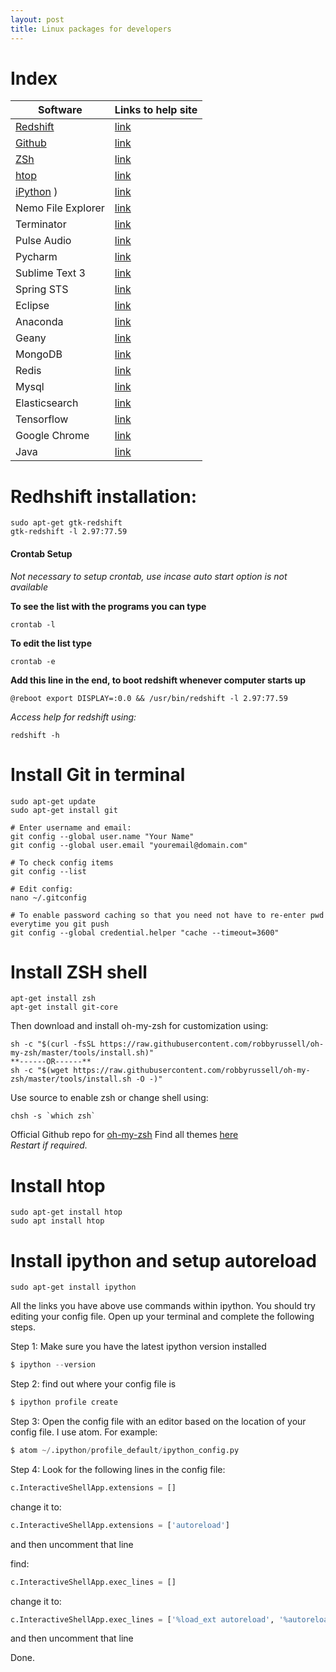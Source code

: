 ```yaml
---
layout: post
title: Linux packages for developers
---
```


# Index
Software | Links to help site
------------ | -------------
[Redshift](#redshift) | [link](https://encrypted.google.com/)
[Github](#git) | [link](https://encrypted.google.com/)
[ZSh](#zsh) | [link](https://encrypted.google.com/)
[htop](#htop) | [link](https://encrypted.google.com/)
[iPython](#ipython) )  | [link](https://encrypted.google.com/)
Nemo File Explorer | [link](https://encrypted.google.com/)
Terminator | [link](https://encrypted.google.com/)
Pulse Audio | [link](https://encrypted.google.com/)
Pycharm | [link](https://encrypted.google.com/)
Sublime Text 3 | [link](https://encrypted.google.com/)
Spring STS | [link](https://encrypted.google.com/)
Eclipse | [link](https://encrypted.google.com/)
Anaconda | [link](https://encrypted.google.com/)
Geany | [link](https://encrypted.google.com/)
MongoDB | [link](https://encrypted.google.com/)
Redis | [link](https://encrypted.google.com/)
Mysql | [link](https://encrypted.google.com/)
Elasticsearch | [link](https://encrypted.google.com/)
Tensorflow | [link](https://encrypted.google.com/)
Google Chrome | [link](https://encrypted.google.com/)
Java | [link](https://encrypted.google.com/)


<a name="redshift"></a>
# Redhshift installation: 
```shell
sudo apt-get gtk-redshift
gtk-redshift -l 2.97:77.59
```

#### Crontab Setup

*Not necessary to setup crontab, use incase auto start option is not available*

**To see the list with the programs you can type**
```shell
crontab -l
```

**To edit the list type**
```shell
crontab -e
```

**Add this line in the end, to boot redshift whenever computer starts up**
```shell
@reboot export DISPLAY=:0.0 && /usr/bin/redshift -l 2.97:77.59
```

*Access help for redshift using:*
```shell
redshift -h
```

<a name="git"></a>
# Install Git in terminal 
```shell
sudo apt-get update
sudo apt-get install git

# Enter username and email:
git config --global user.name "Your Name"
git config --global user.email "youremail@domain.com"

# To check config items
git config --list

# Edit config:
nano ~/.gitconfig

# To enable password caching so that you need not have to re-enter pwd everytime you git push
git config --global credential.helper "cache --timeout=3600"

```

<a name="zsh"></a>
# Install ZSH shell 

```shell
apt-get install zsh
apt-get install git-core
```
Then download and install oh-my-zsh for customization using:
```shell
sh -c "$(curl -fsSL https://raw.githubusercontent.com/robbyrussell/oh-my-zsh/master/tools/install.sh)"
**------OR------**	
sh -c "$(wget https://raw.githubusercontent.com/robbyrussell/oh-my-zsh/master/tools/install.sh -O -)"
```
Use source to enable zsh or change shell using:
```shell
chsh -s `which zsh`
```
Official Github repo for [oh-my-zsh](https://github.com/robbyrussell/oh-my-zsh)	
Find all themes [here](https://github.com/robbyrussell/oh-my-zsh/wiki/External-themes)	
*Restart if required.* 	

<a name="htop"></a>
# Install htop  
```shell
sudo apt-get install htop
sudo apt install htop
```


<a name="ipython"></a>
# Install ipython and setup autoreload  
```shell
sudo apt-get install ipython
```
All the links you have above use commands within ipython. You should try editing your config file. Open up your terminal and complete the following steps.

Step 1: Make sure you have the latest ipython version installed
```python
$ ipython --version
```
Step 2: find out where your config file is
```python
$ ipython profile create
```
Step 3: Open the config file with an editor based on the location of your config file. I use atom. For example:
```python
$ atom ~/.ipython/profile_default/ipython_config.py
```
Step 4: Look for the following lines in the config file:
```python
c.InteractiveShellApp.extensions = []
```
change it to:
```python
c.InteractiveShellApp.extensions = ['autoreload']
```
and then uncomment that line

find:
```python
c.InteractiveShellApp.exec_lines = []
```
change it to:
```python
c.InteractiveShellApp.exec_lines = ['%load_ext autoreload', '%autoreload 2']
```
and then uncomment that line

Done.
